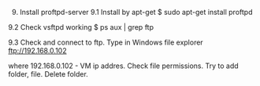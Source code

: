 9. Install proftpd-server
9.1 Install by apt-get
$ sudo apt-get install proftpd

9.2 Check vsftpd working
$ ps aux | grep ftp

9.3 Check and connect to ftp. Type in Windows file explorer
ftp://192.168.0.102

where 192.168.0.102 - VM ip addres.
Check file permissions. Try to add folder, file. Delete folder.
